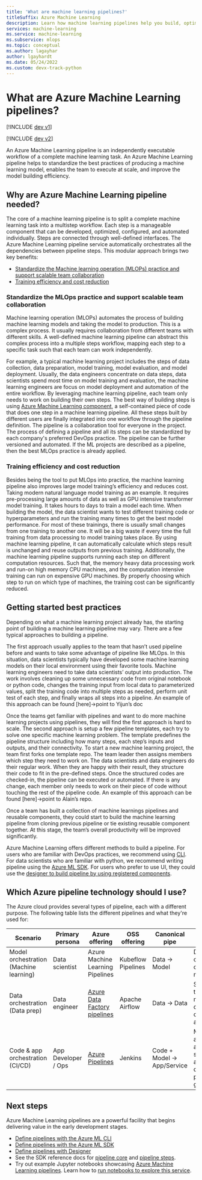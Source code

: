 ```yaml
---
title: 'What are machine learning pipelines?'
titleSuffix: Azure Machine Learning
description: Learn how machine learning pipelines help you build, optimize, and manage machine learning workflows.
services: machine-learning
ms.service: machine-learning
ms.subservice: mlops
ms.topic: conceptual
ms.author: lagayhar
author: lgayhardt
ms.date: 05/24/2022
ms.custom: devx-track-python
---
```


# What are Azure Machine Learning pipelines?

[!INCLUDE [dev v1](/../../includes/machine-learning-dev-v1.md)]

[!INCLUDE [dev v2](/../../includes/machine-learning-dev-v2.md)]

An Azure Machine Learning pipeline is an independently executable workflow of a complete machine learning task. An Azure Machine Learning pipeline helps to standardize the best practices of producing a machine learning model, enables the team to execute at scale, and improve the model building efficiency.

## Why are Azure Machine Learning pipeline needed?

The core of a machine learning pipeline is to split a complete machine learning task into a multistep workflow. Each step is a manageable component that can be developed, optimized, configured, and automated individually. Steps are connected through well-defined interfaces. The Azure Machine Learning pipeline service automatically orchestrates all the dependencies between pipeline steps. This modular approach brings two key benefits:
- [Standardize the Machine learning operation (MLOPs) practice and support scalable team collaboration](#standardize-the-mlops-practice-and-support-scalable-team-collaboration)
- [Training efficiency and cost reduction](#training-efficiency-and-cost-reduction)

### Standardize the MLOps practice and support scalable team collaboration

Machine learning operation (MLOPs) automates the process of building machine learning models and taking the model to production. This is a complex process. It usually requires collaboration from different teams with different skills. A well-defined machine learning pipeline can abstract this complex process into a multiple steps workflow, mapping each step to a specific task such that each team can work independently.  

For example, a typical machine learning project includes the steps of data collection, data preparation, model training, model evaluation, and model deployment. Usually, the data engineers concentrate on data steps, data scientists spend most time on model training and evaluation, the machine learning engineers are focus on model deployment and automation of the entire workflow. By leveraging machine learning pipeline, each team only needs to work on building their own steps. The best way of building steps is using [Azure Machine Learning component](concept-component.md), a self-contained piece of code that does one step in a machine learning pipeline. All these steps built by different users are finally integrated into one workflow through the pipeline definition. The pipeline is a collaboration tool for everyone in the project. The process of defining a pipeline and all its steps can be standardized by each company's preferred DevOps practice. The pipeline can be further versioned and automated. If the ML projects are described as a pipeline, then the best MLOps practice is already applied.  

### Training efficiency and cost reduction

Besides being the tool to put MLOps into practice, the machine learning pipeline also improves large model training’s efficiency and reduces cost. Taking modern natural language model training as an example. It requires pre-processing large amounts of data as well as GPU intensive transformer model training. It takes hours to days to train a model each time. When building the model, the data scientist wants to test different training code or hyperparameters and run the training many times to get the best model performance. For most of these trainings, there is usually small changes from one training to another one. It will be a big waste if every time the full training from data processing to model training takes place. By using machine learning pipeline, it can automatically calculate which steps result is unchanged and reuse outputs from previous training. Additionally, the machine learning pipeline supports running each step on different computation resources. Such that, the memory heavy data processing work and run-on high memory CPU machines, and the computation intensive training can run on expensive GPU machines. By properly choosing which step to run on which type of machines, the training cost can be significantly reduced.

## Getting started best practices

Depending on what a machine learning project already has, the starting point of building a machine learning pipeline may vary. There are a few typical approaches to building a pipeline.

The first approach usually applies to the team that hasn’t used pipeline before and wants to take some advantage of pipeline like MLOps. In this situation, data scientists typically have developed some machine learning models on their local environment using their favorite tools. Machine learning engineers need to take data scientists’ output into production. The work involves cleaning up some unnecessary code from original notebook or python code, changes the training input from local data to parameterized values, split the training code into multiple steps as needed, perform unit test of each step, and finally wraps all steps into a pipeline.  An example of this approach can be found [here]->point to Yijun’s doc

Once the teams get familiar with pipelines and want to do more machine learning projects using pipelines, they will find the first approach is hard to scale. The second approach is setup a few pipeline templates, each try to solve one specific machine learning problem. The template predefines the pipeline structure including how many steps, each step’s inputs and outputs, and their connectivity. To start a new machine learning project, the team first forks one template repo. The team leader then assigns members which step they need to work on. The data scientists and data engineers do their regular work. When they are happy with their result, they structure their code to fit in the pre-defined steps. Once the structured codes are checked-in, the pipeline can be executed or automated. If there is any change, each member only needs to work on their piece of code without touching the rest of the pipeline code. An example of this approach can be found [here]->point to Alain’s repo.

Once a team has built a collection of machine learnings pipelines and reusable components, they could start to build the machine learning pipeline from cloning previous pipeline or tie existing reusable component together. At this stage, the team’s overall productivity will be improved significantly.  

Azure Machine Learning offers different methods to build a pipeline. For users who are familiar with DevOps practices, we recommend using [CLI](how-to-create-component-pipelines-cli.md). For data scientists who are familiar with python, we recommend writing pipeline using the [Azure ML SDK](how-to-create-machine-learning-pipelines.md). For users who prefer to use UI, they could use the [designer to build pipeline by using registered components](how-to-create-component-pipelines-ui.md).

<a name="compare"></a>
## Which Azure pipeline technology should I use?

The Azure cloud provides several types of pipeline, each with a different purpose. The following table lists the different pipelines and what they're used for:

| Scenario | Primary persona | Azure offering | OSS offering | Canonical pipe | Strengths |
| -------- | --------------- | -------------- | ------------ | -------------- | --------- |
| Model orchestration (Machine learning) | Data scientist | Azure Machine Learning Pipelines | Kubeflow Pipelines | Data -> Model | Distribution, caching, code-first, reuse | 
| Data orchestration (Data prep) | Data engineer | [Azure Data Factory pipelines](../data-factory/concepts-pipelines-activities.md) | Apache Airflow | Data -> Data | Strongly typed movement, data-centric activities |
| Code & app orchestration (CI/CD) | App Developer / Ops | [Azure Pipelines](https://azure.microsoft.com/services/devops/pipelines/) | Jenkins | Code + Model -> App/Service | Most open and flexible activity support, approval queues, phases with gating |

## Next steps

Azure Machine Learning pipelines are a powerful facility that begins delivering value in the early development stages. 

+ [Define pipelines with the Azure ML CLI](./how-to-train-cli.md#hello-pipelines)
+ [Define pipelines with the Azure ML SDK](./how-to-create-machine-learning-pipelines.md)
+ [Define pipelines with Designer](./tutorial-designer-automobile-price-train-score.md)
+ See the SDK reference docs for [pipeline core](/python/api/azureml-pipeline-core/) and [pipeline steps](/python/api/azureml-pipeline-steps/).
+ Try out example Jupyter notebooks showcasing [Azure Machine Learning pipelines](https://github.com/Azure/MachineLearningNotebooks/blob/master/how-to-use-azureml/machine-learning-pipelines). Learn how to [run notebooks to explore this service](samples-notebooks.md).
